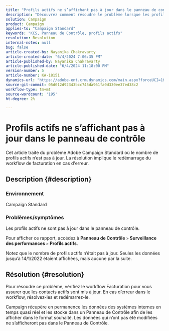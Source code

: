 ```yaml
---
title: "Profils actifs ne s’affichant pas à jour dans le panneau de contrôle"
description: "Découvrez comment résoudre le problème lorsque les profils actifs ne sont pas à jour dans le panneau de contrôle. Vérifiez le workflow de facturation pour résoudre les erreurs."
solution: Campaign
product: Campaign
applies-to: "Campaign Standard"
keywords: "KCS, Panneau de Contrôle, profils actifs"
resolution: Resolution
internal-notes: null
bug: false
article-created-by: Nayanika Chakravarty
article-created-date: "6/4/2024 7:06:35 PM"
article-published-by: Nayanika Chakravarty
article-published-date: "6/4/2024 11:18:00 PM"
version-number: 5
article-number: KA-18151
dynamics-url: "https://adobe-ent.crm.dynamics.com/main.aspx?forceUCI=1&pagetype=entityrecord&etn=knowledgearticle&id=b5568a8e-a522-ef11-840a-002248092444"
source-git-commit: 05d012d92343bcc745da961fa0d330ee37ed38c2
workflow-type: tm+mt
source-wordcount: '195'
ht-degree: 2%

---
```


# Profils actifs ne s’affichant pas à jour dans le panneau de contrôle


Cet article traite du problème Adobe Campaign Standard où le nombre de profils actifs n’est pas à jour. La résolution implique le redémarrage du workflow de facturation en cas d&#39;erreur.

## Description {#description}


### <b>Environnement</b>

Campaign Standard

### <b>Problèmes/symptômes</b>

Les profils actifs ne sont pas à jour dans le panneau de contrôle.

Pour afficher ce rapport, accédez à <b>Panneau de Contrôle</b> `>`  <b>Surveillance des performances</b> `>`  <b>Profils actifs</b>.

Notez que le nombre de profils actifs n’était pas à jour. Seules les données jusqu’à 14/1/2022 étaient affichées, mais aucune par la suite.


## Résolution {#resolution}


Pour résoudre ce problème, vérifiez le workflow Facturation pour vous assurer que les contacts actifs sont mis à jour. En cas d’erreur dans le workflow, résolvez-les et redémarrez-le.

Campaign récupère en permanence les données des systèmes internes en temps quasi réel et les stocke dans un Panneau de Contrôle afin de les afficher dans le format souhaité. Les données qui n’ont pas été modifiées ne s’afficheront pas dans le Panneau de Contrôle.




